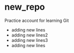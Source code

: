 # new_repo
Practice account for learning Git
- adding new lines
- adding new lines2
- adding new lines3
- adding new lines

